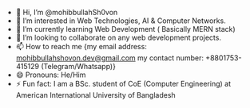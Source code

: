 - 👋 Hi, I’m @mohibbullahSh0von
- 👀 I’m interested in Web Technologies, AI & Computer Networks.
- 🌱 I’m currently learning Web Development ( Basically MERN stack)
- 💞️ I’m looking to collaborate on any web development projects.
- 📫 How to reach me {my email address: mohibbullahshovon.dev@gmail.com
      my contact number: +8801753-415129 (Telegram/Whatsapp)}
- 😄 Pronouns: He/Him
- ⚡ Fun fact: I am a BSc. student of CoE (Computer Engineering) at American International University of Bangladesh

<!---
mohibbullahSh0von/mohibbullahSh0von is a ✨ special ✨ repository because its `README.md` (this file) appears on your GitHub profile.
You can click the Preview link to take a look at your changes.
--->
